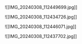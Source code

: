 
![[IMG_20240308_112449699.jpg]]

![[IMG_20240308_112434726.jpg]]

![[IMG_20240308_112446071.jpg]]

![[IMG_20240308_112437702.jpg]]